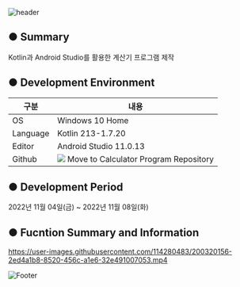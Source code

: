![header](https://capsule-render.vercel.app/api?type=waving&color=gradient&height=200&section=header&text=📱Calculator%20Program&fontSize=55)

● Summary
---------------------------
Kotlin과 Android Studio를 활용한 계산기 프로그램 제작

● Development Environment
-------------
|구분|내용|
|---|------------------|
|OS|Windows 10 Home|
|Language|Kotlin 213-1.7.20|
|Editor|Android Studio 11.0.13|
|Github|<a href="https://github.com/chaeun2066/Calculator_kotlin"><img src="https://img.shields.io/badge/Github-F05032?style=flat-square&logo=github&logoColor=white"/></a> Move to Calculator Program Repository|

● Development Period
----------------
2022년 11월 04일(금) ~ 2022년 11월 08일(화)

● Fucntion Summary and Information
-------------
https://user-images.githubusercontent.com/114280483/200320156-2ed4a1b8-8520-456c-a1e6-32e491007053.mp4

![Footer](https://capsule-render.vercel.app/api?type=waving&color=gradient&height=200&section=footer)
